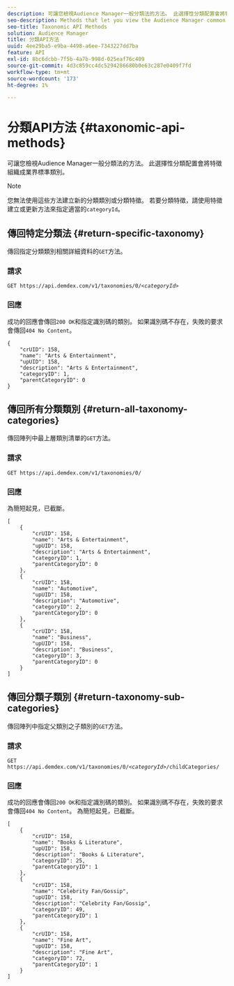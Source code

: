 ```yaml
---
description: 可讓您檢視Audience Manager一般分類法的方法。 此選擇性分類配置會將特徵組織成業界標準類別。
seo-description: Methods that let you view the Audience Manager common taxonomy. This optional classification scheme organizes traits into industry standard categories.
seo-title: Taxonomic API Methods
solution: Audience Manager
title: 分類API方法
uuid: 4ee29ba5-e9ba-4498-a6ee-7343227dd7ba
feature: API
exl-id: 8bc6dcbb-7f5b-4a7b-998d-025eaf76c409
source-git-commit: 4d3c859cc4dc5294286680b0e63c287e0409f7fd
workflow-type: tm+mt
source-wordcount: '173'
ht-degree: 1%

---
```


# 分類API方法 {#taxonomic-api-methods}

可讓您檢視Audience Manager一般分類法的方法。 此選擇性分類配置會將特徵組織成業界標準類別。

<!-- c_rest_api_taxonomy.xml -->

>[!NOTE]
>
>您無法使用這些方法建立新的分類類別或分類特徵。 若要分類特徵，請使用特徵建立或更新方法來指定適當的`categoryId`。

## 傳回特定分類法 {#return-specific-taxonomy}

傳回指定分類類別相關詳細資料的`GET`方法。

<!-- r_rest_api_taxonomy.xml -->

### 請求

`GET https://api.demdex.com/v1/taxonomies/0/`*`<categoryId>`*

### 回應

成功的回應會傳回`200 OK`和指定識別碼的類別。 如果識別碼不存在，失敗的要求會傳回`404 No Content`。

```
{
    "crUID": 158,
    "name": "Arts & Entertainment",
    "upUID": 158,
    "description": "Arts & Entertainment",
    "categoryID": 1,
    "parentCategoryID": 0
}
```

## 傳回所有分類類別 {#return-all-taxonomy-categories}

傳回陣列中最上層類別清單的`GET`方法。

<!-- r_rest_api_taxonomies.xml -->

### 請求

`GET https://api.demdex.com/v1/taxonomies/0/`

### 回應

為簡短起見，已截斷。

```
[
    {
        "crUID": 158,
        "name": "Arts & Entertainment",
        "upUID": 158,
        "description": "Arts & Entertainment",
        "categoryID": 1,
        "parentCategoryID": 0
    },
    {
        "crUID": 158,
        "name": "Automotive",
        "upUID": 158,
        "description": "Automotive",
        "categoryID": 2,
        "parentCategoryID": 0
    },
    {
        "crUID": 158,
        "name": "Business",
        "upUID": 158,
        "description": "Business",
        "categoryID": 3,
        "parentCategoryID": 0
    }
]
```

## 傳回分類子類別 {#return-taxonomy-sub-categories}

傳回陣列中指定父類別之子類別的`GET`方法。

<!-- r_rest_api_taxonomy_sub.xml -->

### 請求

`GET https://api.demdex.com/v1/taxonomies/0/`*`<categoryId>`*`/childCategories/`

### 回應

成功的回應會傳回`200 OK`和指定識別碼的類別。 如果識別碼不存在，失敗的要求會傳回`404 No Content`。 為簡短起見，已截斷。

```
[
    {
        "crUID": 158,
        "name": "Books & Literature",
        "upUID": 158,
        "description": "Books & Literature",
        "categoryID": 25,
        "parentCategoryID": 1
    },
    {
        "crUID": 158,
        "name": "Celebrity Fan/Gossip",
        "upUID": 158,
        "description": "Celebrity Fan/Gossip",
        "categoryID": 49,
        "parentCategoryID": 1
    },
    {
        "crUID": 158,
        "name": "Fine Art",
        "upUID": 158,
        "description": "Fine Art",
        "categoryID": 72,
        "parentCategoryID": 1
    }
]
```
